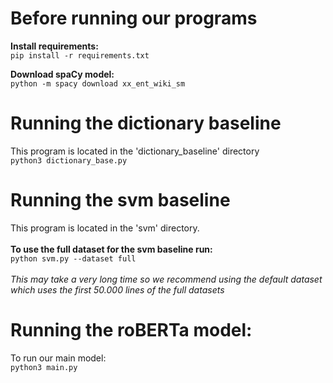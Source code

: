 # Before running our programs

**Install requirements:**\
`pip install -r requirements.txt`

**Download spaCy model:**\
`python -m spacy download xx_ent_wiki_sm`

# Running the dictionary baseline
This program is located in the 'dictionary_baseline' directory\
`python3 dictionary_base.py`

# Running the svm baseline
This program is located in the 'svm' directory.\
<br>
**To use the full dataset for the svm baseline run:**\
`python svm.py --dataset full`\
<br>
*This may take a very long time so we recommend using the default dataset which uses the first 50.000 lines of the full datasets*

# Running the roBERTa model:
To run our main model:\
`python3 main.py`
